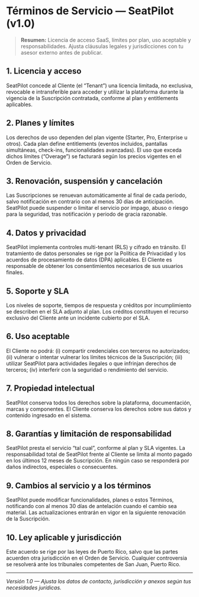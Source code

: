 # Términos de Servicio — SeatPilot (v1.0)

> **Resumen:** Licencia de acceso SaaS, límites por plan, uso aceptable y responsabilidades. Ajusta cláusulas legales y jurisdicciones con tu asesor externo antes de publicar.

## 1. Licencia y acceso
SeatPilot concede al Cliente (el “Tenant”) una licencia limitada, no exclusiva, revocable e intransferible para acceder y utilizar la plataforma durante la vigencia de la Suscripción contratada, conforme al plan y entitlements aplicables.

## 2. Planes y límites
Los derechos de uso dependen del plan vigente (Starter, Pro, Enterprise u otros). Cada plan define entitlements (eventos incluidos, pantallas simultáneas, check-ins, funcionalidades avanzadas). El uso que exceda dichos límites (“Overage”) se facturará según los precios vigentes en el Orden de Servicio.

## 3. Renovación, suspensión y cancelación
Las Suscripciones se renuevan automáticamente al final de cada período, salvo notificación en contrario con al menos 30 días de anticipación. SeatPilot puede suspender o limitar el servicio por impago, abuso o riesgo para la seguridad, tras notificación y periodo de gracia razonable.

## 4. Datos y privacidad
SeatPilot implementa controles multi-tenant (RLS) y cifrado en tránsito. El tratamiento de datos personales se rige por la Política de Privacidad y los acuerdos de procesamiento de datos (DPA) aplicables. El Cliente es responsable de obtener los consentimientos necesarios de sus usuarios finales.

## 5. Soporte y SLA
Los niveles de soporte, tiempos de respuesta y créditos por incumplimiento se describen en el SLA adjunto al plan. Los créditos constituyen el recurso exclusivo del Cliente ante un incidente cubierto por el SLA.

## 6. Uso aceptable
El Cliente no podrá: (i) compartir credenciales con terceros no autorizados; (ii) vulnerar o intentar vulnerar los límites técnicos de la Suscripción; (iii) utilizar SeatPilot para actividades ilegales o que infrinjan derechos de terceros; (iv) interferir con la seguridad o rendimiento del servicio.

## 7. Propiedad intelectual
SeatPilot conserva todos los derechos sobre la plataforma, documentación, marcas y componentes. El Cliente conserva los derechos sobre sus datos y contenido ingresado en el sistema.

## 8. Garantías y limitación de responsabilidad
SeatPilot presta el servicio “tal cual”, conforme al plan y SLA vigentes. La responsabilidad total de SeatPilot frente al Cliente se limita al monto pagado en los últimos 12 meses de Suscripción. En ningún caso se responderá por daños indirectos, especiales o consecuentes.

## 9. Cambios al servicio y a los términos
SeatPilot puede modificar funcionalidades, planes o estos Términos, notificando con al menos 30 días de antelación cuando el cambio sea material. Las actualizaciones entrarán en vigor en la siguiente renovación de la Suscripción.

## 10. Ley aplicable y jurisdicción
Este acuerdo se rige por las leyes de Puerto Rico, salvo que las partes acuerden otra jurisdicción en el Orden de Servicio. Cualquier controversia se resolverá ante los tribunales competentes de San Juan, Puerto Rico.

---

*Versión 1.0 — Ajusta los datos de contacto, jurisdicción y anexos según tus necesidades jurídicas.* 
